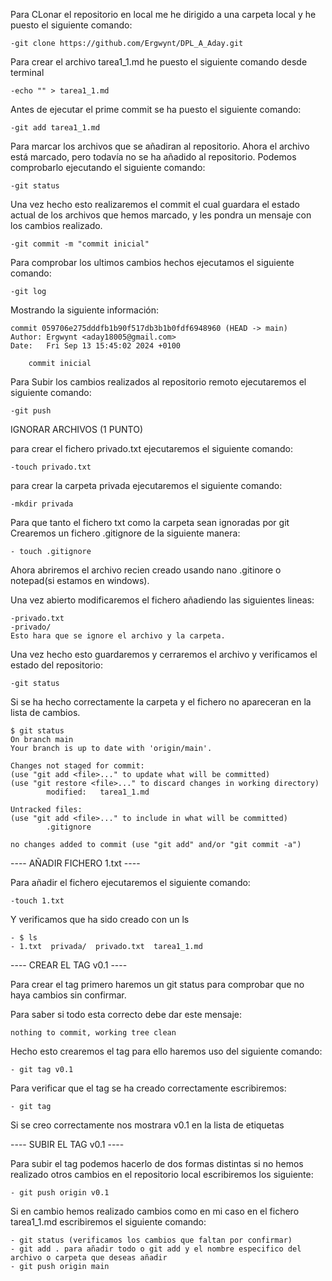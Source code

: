 Para CLonar el repositorio en local me he dirigido a una carpeta local y he puesto el siguiente comando: 

    -git clone https://github.com/Ergwynt/DPL_A_Aday.git

Para crear el archivo tarea1_1.md he puesto el siguiente comando desde terminal

    -echo "" > tarea1_1.md

Antes de ejecutar el prime commit se ha puesto el siguiente comando:

    -git add tarea1_1.md 

Para marcar los archivos que se añadiran al repositorio. Ahora el archivo está marcado, pero todavía no se ha añadido al repositorio. Podemos comprobarlo ejecutando el siguiente comando:

    -git status

Una vez hecho esto realizaremos el commit el cual guardara el estado actual de los archivos que hemos marcado, y les pondra un mensaje con los cambios realizado.

    -git commit -m "commit inicial"

Para comprobar los ultimos cambios hechos ejecutamos el siguiente comando:

    -git log

Mostrando la siguiente información:

    commit 059706e275dddfb1b90f517db3b1b0fdf6948960 (HEAD -> main)
    Author: Ergwynt <aday18005@gmail.com>
    Date:   Fri Sep 13 15:45:02 2024 +0100

        commit inicial

Para Subir los cambios realizados al repositorio remoto ejecutaremos el siguiente comando:

    -git push


IGNORAR ARCHIVOS (1 PUNTO)

para crear el fichero privado.txt ejecutaremos el siguiente comando:

    -touch privado.txt

para crear la carpeta privada ejecutaremos el siguiente comando:

    -mkdir privada

Para que tanto el fichero txt como la carpeta sean ignoradas por git Crearemos un fichero .gitignore de la siguiente manera:

    - touch .gitignore

Ahora abriremos el archivo recien creado usando nano .gitinore o notepad(si estamos en windows).

Una vez abierto modificaremos el fichero añadiendo las siguientes lineas:

    -privado.txt
    -privado/
    Esto hara que se ignore el archivo y la carpeta.

Una vez hecho esto guardaremos y cerraremos el archivo y verificamos el estado del repositorio:

    -git status

Si se ha hecho correctamente la carpeta y el fichero no apareceran en la lista de cambios.

    $ git status
    On branch main
    Your branch is up to date with 'origin/main'.

    Changes not staged for commit:
    (use "git add <file>..." to update what will be committed)
    (use "git restore <file>..." to discard changes in working directory)
            modified:   tarea1_1.md

    Untracked files:
    (use "git add <file>..." to include in what will be committed)
            .gitignore

    no changes added to commit (use "git add" and/or "git commit -a")

---- AÑADIR FICHERO 1.txt ----

Para añadir el fichero ejecutaremos el siguiente comando:

    -touch 1.txt

Y verificamos que ha sido creado con un ls
    
    - $ ls
    - 1.txt  privada/  privado.txt  tarea1_1.md

---- CREAR EL TAG v0.1 ----

Para crear el tag primero haremos un git status para comprobar que no haya cambios sin confirmar.

Para saber si todo esta correcto debe dar este mensaje:

    nothing to commit, working tree clean

Hecho esto crearemos el tag para ello haremos uso del siguiente comando:

    - git tag v0.1

Para verificar que el tag se ha creado correctamente escribiremos:

    - git tag

Si se creo correctamente nos mostrara v0.1 en la lista de etiquetas

---- SUBIR EL TAG v0.1 ----

Para subir el tag podemos hacerlo de dos formas distintas si no hemos realizado otros cambios en el repositorio local escribiremos los siguiente:

    - git push origin v0.1

Si en cambio hemos realizado cambios como en mi caso en el fichero tarea1_1.md escribiremos el siguiente comando:

    - git status (verificamos los cambios que faltan por confirmar)
    - git add . para añadir todo o git add y el nombre especifico del archivo o carpeta que deseas añadir
    - git push origin main 







    




